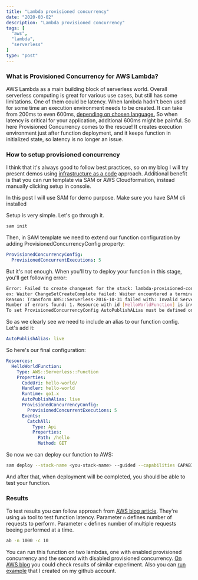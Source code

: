 ```yaml
---
title: "Lambda provisioned concurrency"
date: "2020-03-02"
description: "Lambda provisioned concurrency"
tags: [
  "aws",
  "lambda",
  "serverless"
]
type: "post"
---
```


### What is Provisioned Concurrency for AWS Lambda?

AWS Lambda as a main building block of serverless world. Overall serverless computing is great for various use cases, but still has some limitations.
One of them could be latency. When lambda hadn't been used for some time an execution environment needs to be created. It can
take from 200ms to even 600ms, [depending on chosen language.](https://levelup.gitconnected.com/aws-lambda-cold-start-language-comparisons-2019-edition-%EF%B8%8F-1946d32a0244)
So when latency is critical for your application, additional 600ms might be painful. So here Provisioned Concurrency comes to the rescue!
It creates execution environment just after function deployment, and it keeps function in initialized state, so latency is no longer an issue.


### How to setup provisioned concurrency

I think that it's always good to follow best practices, so on my blog I will try present demos using
[infrastructure as a code](https://containersonaws.com/introduction/infrastructure-as-code/) approach.
Additional benefit is that you can run template via SAM
or AWS Cloudformation, instead manually clicking setup in console.

In this post I will use SAM for demo purpose. Make sure you have SAM cli installed

Setup is very simple. Let's go through it.

```bash
sam init
```

Then, in SAM template we need to extend our function configuration by adding
ProvisionedConcurrencyConfig property:

```yaml
ProvisionedConcurrencyConfig:
  ProvisionedConcurrentExecutions: 5
```

But it's not enough. When you'll try to deploy your function in this stage, you'll get following error:

```bash
Error: Failed to create changeset for the stack: lambda-provisioned-concurrency,
ex: Waiter ChangeSetCreateComplete failed: Waiter encountered a terminal failure state Status: FAILED.
Reason: Transform AWS::Serverless-2016-10-31 failed with: Invalid Serverless Application Specification document.
Number of errors found: 1. Resource with id [HelloWorldFunction] is invalid.
To set ProvisionedConcurrencyConfig AutoPublishALias must be defined on the function...
```

So as we clearly see we need to include an alias to our function config. Let's add it:

```yaml
AutoPublishAlias: live
```

So here's our final configuration:

```yaml
Resources:
  HelloWorldFunction:
    Type: AWS::Serverless::Function
    Properties:
      CodeUri: hello-world/
      Handler: hello-world
      Runtime: go1.x
      AutoPublishAlias: live
      ProvisionedConcurrencyConfig:
        ProvisionedConcurrentExecutions: 5
      Events:
        CatchAll:
          Type: Api
          Properties:
            Path: /hello
            Method: GET
```

So now we can deploy our function to AWS:

```bash
sam deploy --stack-name <you-stack-name> --guided --capabilities CAPABILITY_IAM
```

And after that, when deployment will be completed, you should be able to test your function.

### Results

To test results you can follow approach from [AWS blog article](https://aws.amazon.com/blogs/aws/new-provisioned-concurrency-for-lambda-functions/). They're using ```ab```
tool to test function latency. Parameter ```n``` defines number of requests to perform.
Parameter ```c``` defines number of multiple requests beeing performed at a time.

```bash
ab -n 1000 -c 10
```

You can run this function on two lambdas, one with enabled provisioned concurrency and the second with disabled provisioned concurrency.
[On AWS blog](https://aws.amazon.com/blogs/aws/new-provisioned-concurrency-for-lambda-functions/) you could check results of similar experiment.
Also you can [run example](https://github.com/wbira/reinvent2019launches/tree/master/lambda.provisioned.concurrency) that I created on my github account.
